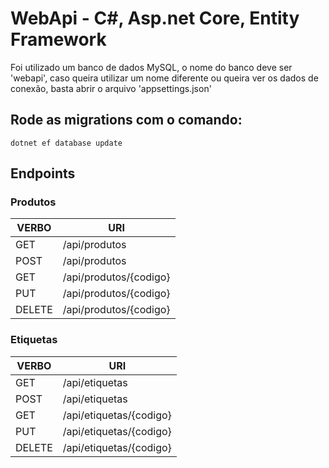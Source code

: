 # WebApi - C#, Asp.net Core, Entity Framework

Foi utilizado um banco de dados MySQL, o nome do banco deve ser 'webapi', caso queira utilizar um nome diferente ou queira ver os dados de conexão, basta abrir o arquivo 'appsettings.json'

## Rode as migrations com o comando:
```
dotnet ef database update
```

## Endpoints

### Produtos
VERBO  | URI
------ | ------
GET    | /api/produtos
POST   | /api/produtos
GET    | /api/produtos/{codigo}
PUT    | /api/produtos/{codigo}
DELETE | /api/produtos/{codigo}

### Etiquetas

VERBO  | URI
------ | ------
GET    | /api/etiquetas
POST   | /api/etiquetas
GET    | /api/etiquetas/{codigo}
PUT    | /api/etiquetas/{codigo}
DELETE | /api/etiquetas/{codigo}
